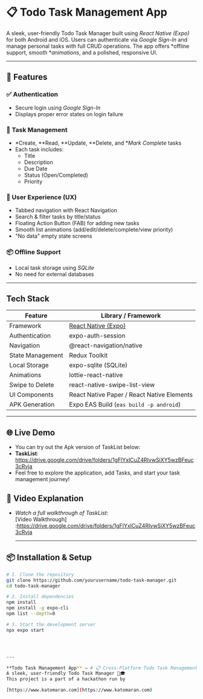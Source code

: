 # 📋 Todo Task Management App

A sleek, user-friendly Todo Task Manager built using *React Native (Expo)* for both Android and iOS. Users can authenticate via *Google Sign-In* and manage personal tasks with full CRUD operations. The app offers *offline support, smooth **animations*, and a polished, responsive UI.

---

## 🚀 Features

### ✅ Authentication
- Secure login using *Google Sign-In*
- Displays proper error states on login failure

### 📌 Task Management
- *Create, **Read, **Update, **Delete, and **Mark Complete* tasks
- Each task includes:
  - Title
  - Description
  - Due Date
  - Status (Open/Completed)
  - Priority

### 📱 User Experience (UX)
- Tabbed navigation with React Navigation
- Search & filter tasks by title/status
- Floating Action Button (FAB) for adding new tasks
- Smooth list animations (add/edit/delete/complete/view priority)
- "No data" empty state screens

### 📦 Offline Support
- Local task storage using *SQLite* 
- No need for external databases


---

## Tech Stack

| Feature           | Library / Framework                  |
| ----------------- | ---------------------------------- |
| Framework         | [React Native (Expo)](https://expo.dev/)        |
| Authentication    | expo-auth-session                  |
| Navigation        | @react-navigation/native           |
| State Management  | Redux Toolkit                     |
| Local Storage     | expo-sqlite (SQLite)              |
| Animations        | lottie-react-native               |
| Swipe to Delete   | react-native-swipe-list-view      |
| UI Components     | React Native Paper / React Native Elements |
| APK Generation    | Expo EAS Build (`eas build -p android`) |


---

## 🌐 Live Demo

- You can try out the Apk version of TaskList below:
- **TaskList**: https://drive.google.com/drive/folders/1gFlYxlCuZ4RIvwSiXY5wzBFeuc3cRvja
- Feel free to explore the application, add Tasks, and start your task management journey!

## 🎥 Video Explanation

- *Watch a full walkthrough of TaskList*:  
  [Video Walkthrough] :https://drive.google.com/drive/folders/1gFlYxlCuZ4RIvwSiXY5wzBFeuc3cRvja

  ---

## 📦 Installation & Setup

```bash
# 1. Clone the repository
git clone https://github.com/yourusername/todo-task-manager.git
cd todo-task-manager

# 2. Install dependencies
npm install
npm install -g expo-cli
npm list --depth=0

# 3. Start the development server
npx expo start




---

**Todo Task Management App** — # 📋 Cross-Platform Todo Task Management App  
A sleek, user-friendly Todo Task Manager 🚀🎓  
This project is a part of a hackathon run by  

[https://www.katomaran.com](https://www.katomaran.com)
